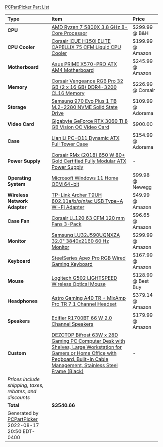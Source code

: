 [PCPartPicker Part List](https://pcpartpicker.com/list/VZVCC6)

Type|Item|Price
:----|:----|:----
**CPU** | [AMD Ryzen 7 5800X 3.8 GHz 8-Core Processor](https://pcpartpicker.com/product/qtvqqs/amd-ryzen-7-5800x-38-ghz-8-core-processor-100-100000063wof) | $299.99 @ B&H 
**CPU Cooler** | [Corsair iCUE H150i ELITE CAPELLIX 75 CFM Liquid CPU Cooler](https://pcpartpicker.com/product/7PxRsY/corsair-icue-h150i-elite-capellix-75-cfm-liquid-cpu-cooler-cw-9060051-ww) | $199.99 @ Amazon 
**Motherboard** | [Asus PRIME X570-PRO ATX AM4 Motherboard](https://pcpartpicker.com/product/DxrYcf/asus-prime-x570-pro-atx-am4-motherboard-prime-x570-pro) | $245.99 @ Amazon 
**Memory** | [Corsair Vengeance RGB Pro 32 GB (2 x 16 GB) DDR4-3200 CL16 Memory](https://pcpartpicker.com/product/L7qhP6/corsair-vengeance-rgb-pro-32gb-2-x-16gb-ddr4-3200-memory-cmw32gx4m2c3200c16w) | $226.99 @ Corsair 
**Storage** | [Samsung 970 Evo Plus 1 TB M.2-2280 NVME Solid State Drive](https://pcpartpicker.com/product/Zxw7YJ/samsung-970-evo-plus-1-tb-m2-2280-nvme-solid-state-drive-mz-v7s1t0bam) | $109.99 @ Adorama 
**Video Card** | [Gigabyte GeForce RTX 3060 Ti 8 GB Vision OC Video Card](https://pcpartpicker.com/product/JHBG3C/gigabyte-geforce-rtx-3060-ti-8-gb-vision-oc-video-card-gv-n306tvision-oc-8gd) | $900.00 
**Case** | [Lian Li PC-O11 Dynamic ATX Full Tower Case](https://pcpartpicker.com/product/VxRzK8/lian-li-pc-o11dw-atx-full-tower-case-pc-o11dw) | $154.99 @ Adorama 
**Power Supply** | [Corsair RMx (2018) 850 W 80+ Gold Certified Fully Modular ATX Power Supply](https://pcpartpicker.com/product/dnhKHx/corsair-rmx-2018-850-w-80-gold-certified-fully-modular-atx-power-supply-cp-9020188-na) |-
**Operating System** | [Microsoft Windows 11 Home OEM 64-bit](https://pcpartpicker.com/product/dKkWGX/microsoft-windows-11-home-oem-64-bit-kw9-00633) | $99.98 @ Newegg 
**Wireless Network Adapter** | [TP-Link Archer T9UH 802.11a/b/g/n/ac USB Type-A Wi-Fi Adapter](https://pcpartpicker.com/product/8hfhP6/tp-link-archer-t9uh-usb-30-wi-fi-adapter-archer-t9uh) | $49.99 @ Amazon 
**Case Fan** | [Corsair LL120 63 CFM 120 mm Fans 3-Pack](https://pcpartpicker.com/product/ydRzK8/corsair-ll120-rgb-white-63-cfm-120-mm-fans-3-pack-co-9050092-ww) | $96.65 @ Amazon 
**Monitor** | [Samsung LU32J590UQNXZA 32.0" 3840x2160 60 Hz Monitor](https://pcpartpicker.com/product/Yf2bt6/samsung-lu32j590uqnxza-320-3840x2160-60-hz-monitor-lu32j590uqnxza) | $299.99 @ Amazon 
**Keyboard** | [SteelSeries Apex Pro RGB Wired Gaming Keyboard](https://pcpartpicker.com/product/MD848d/steelseries-apex-pro-wired-gaming-keyboard-64626) | $167.99 @ Amazon 
**Mouse** | [Logitech G502 LIGHTSPEED Wireless Optical Mouse](https://pcpartpicker.com/product/t9x2FT/logitech-g502-lightspeed-wireless-optical-mouse-910-005565) | $128.99 @ Best Buy 
**Headphones** | [Astro Gaming A40 TR + MixAmp Pro TR 7.1 Channel  Headset](https://pcpartpicker.com/product/xM7p99/astro-gaming-a40-tr-mixamp-pro-tr-71-channel-headset-939-001533) | $379.14 @ Amazon 
**Speakers** | [Edifier R1700BT 66 W 2.0 Channel Speakers](https://pcpartpicker.com/product/RXbCmG/edifier-r1700bt-66-w-20-channel-speakers-r1700bt) | $179.99 @ Amazon 
**Custom** | [DEZCTOP Bifrost 63W x 28D Gaming PC Computer Desk with Shelves, Large Workstation for Gamers or Home Office with Pegboard, Built-in Cable Management, Stainless Steel Frame (Black)](https://pcpartpicker.com/product/xyytt6/placeholder) |-
 | *Prices include shipping, taxes, rebates, and discounts* |
 | **Total** | **$3540.66**
 | Generated by [PCPartPicker](https://pcpartpicker.com) 2022-08-17 20:50 EDT-0400 |